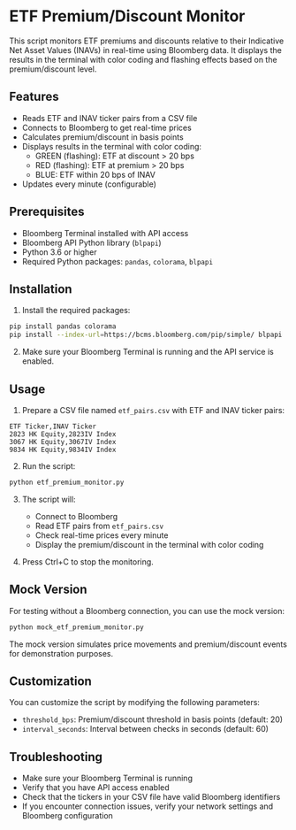 # ETF Premium/Discount Monitor

This script monitors ETF premiums and discounts relative to their Indicative Net Asset Values (INAVs) in real-time using Bloomberg data. It displays the results in the terminal with color coding and flashing effects based on the premium/discount level.

## Features

- Reads ETF and INAV ticker pairs from a CSV file
- Connects to Bloomberg to get real-time prices
- Calculates premium/discount in basis points
- Displays results in the terminal with color coding:
  - GREEN (flashing): ETF at discount > 20 bps
  - RED (flashing): ETF at premium > 20 bps
  - BLUE: ETF within 20 bps of INAV
- Updates every minute (configurable)

## Prerequisites

- Bloomberg Terminal installed with API access
- Bloomberg API Python library (`blpapi`)
- Python 3.6 or higher
- Required Python packages: `pandas`, `colorama`, `blpapi`

## Installation

1. Install the required packages:

```bash
pip install pandas colorama
pip install --index-url=https://bcms.bloomberg.com/pip/simple/ blpapi
```

2. Make sure your Bloomberg Terminal is running and the API service is enabled.

## Usage

1. Prepare a CSV file named `etf_pairs.csv` with ETF and INAV ticker pairs:

```
ETF Ticker,INAV Ticker
2823 HK Equity,2823IV Index
3067 HK Equity,3067IV Index
9834 HK Equity,9834IV Index
```

2. Run the script:

```bash
python etf_premium_monitor.py
```

3. The script will:
   - Connect to Bloomberg
   - Read ETF pairs from `etf_pairs.csv`
   - Check real-time prices every minute
   - Display the premium/discount in the terminal with color coding

4. Press Ctrl+C to stop the monitoring.

## Mock Version

For testing without a Bloomberg connection, you can use the mock version:

```bash
python mock_etf_premium_monitor.py
```

The mock version simulates price movements and premium/discount events for demonstration purposes.

## Customization

You can customize the script by modifying the following parameters:

- `threshold_bps`: Premium/discount threshold in basis points (default: 20)
- `interval_seconds`: Interval between checks in seconds (default: 60)

## Troubleshooting

- Make sure your Bloomberg Terminal is running
- Verify that you have API access enabled
- Check that the tickers in your CSV file have valid Bloomberg identifiers
- If you encounter connection issues, verify your network settings and Bloomberg configuration

